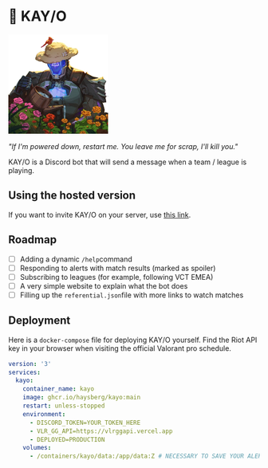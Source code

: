 # 🤖 KAY/O
![KAY/O from Valorant watering flowers](kayo.png)

*"If I'm powered down, restart me. You leave me for scrap, I'll kill you."*

KAY/O is a Discord bot that will send a message when a team / league is playing.

## Using the hosted version

If you want to invite KAY/O on your server, use [this link](https://discord.com/api/oauth2/authorize?client_id=1112803073094594601&permissions=18432&scope=bot).

## Roadmap

- [ ] Adding a dynamic `/help`command
- [ ] Responding to alerts with match results (marked as spoiler)
- [ ] Subscribing to leagues (for example, following VCT EMEA)
- [ ] A very simple website to explain what the bot does
- [ ] Filling up the `referential.json`file with more links to watch matches

## Deployment

Here is a `docker-compose` file for deploying KAY/O yourself.
Find the Riot API key in your browser when visiting the official Valorant pro schedule.

```yaml
version: '3'
services:
  kayo:
    container_name: kayo
    image: ghcr.io/haysberg/kayo:main
    restart: unless-stopped
    environment:
      - DISCORD_TOKEN=YOUR_TOKEN_HERE
      - VLR_GG_API=https://vlrggapi.vercel.app
      - DEPLOYED=PRODUCTION
    volumes:
      - /containers/kayo/data:/app/data:Z # NECESSARY TO SAVE YOUR ALERTS
```
